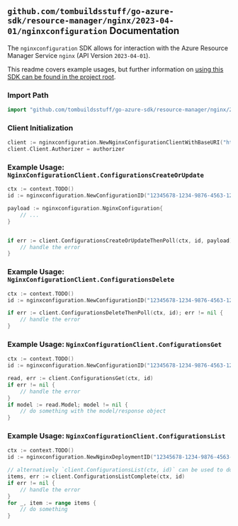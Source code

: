 
## `github.com/tombuildsstuff/go-azure-sdk/resource-manager/nginx/2023-04-01/nginxconfiguration` Documentation

The `nginxconfiguration` SDK allows for interaction with the Azure Resource Manager Service `nginx` (API Version `2023-04-01`).

This readme covers example usages, but further information on [using this SDK can be found in the project root](https://github.com/tombuildsstuff/go-azure-sdk/tree/main/docs).

### Import Path

```go
import "github.com/tombuildsstuff/go-azure-sdk/resource-manager/nginx/2023-04-01/nginxconfiguration"
```


### Client Initialization

```go
client := nginxconfiguration.NewNginxConfigurationClientWithBaseURI("https://management.azure.com")
client.Client.Authorizer = authorizer
```


### Example Usage: `NginxConfigurationClient.ConfigurationsCreateOrUpdate`

```go
ctx := context.TODO()
id := nginxconfiguration.NewConfigurationID("12345678-1234-9876-4563-123456789012", "example-resource-group", "nginxDeploymentValue", "configurationValue")

payload := nginxconfiguration.NginxConfiguration{
	// ...
}


if err := client.ConfigurationsCreateOrUpdateThenPoll(ctx, id, payload); err != nil {
	// handle the error
}
```


### Example Usage: `NginxConfigurationClient.ConfigurationsDelete`

```go
ctx := context.TODO()
id := nginxconfiguration.NewConfigurationID("12345678-1234-9876-4563-123456789012", "example-resource-group", "nginxDeploymentValue", "configurationValue")

if err := client.ConfigurationsDeleteThenPoll(ctx, id); err != nil {
	// handle the error
}
```


### Example Usage: `NginxConfigurationClient.ConfigurationsGet`

```go
ctx := context.TODO()
id := nginxconfiguration.NewConfigurationID("12345678-1234-9876-4563-123456789012", "example-resource-group", "nginxDeploymentValue", "configurationValue")

read, err := client.ConfigurationsGet(ctx, id)
if err != nil {
	// handle the error
}
if model := read.Model; model != nil {
	// do something with the model/response object
}
```


### Example Usage: `NginxConfigurationClient.ConfigurationsList`

```go
ctx := context.TODO()
id := nginxconfiguration.NewNginxDeploymentID("12345678-1234-9876-4563-123456789012", "example-resource-group", "nginxDeploymentValue")

// alternatively `client.ConfigurationsList(ctx, id)` can be used to do batched pagination
items, err := client.ConfigurationsListComplete(ctx, id)
if err != nil {
	// handle the error
}
for _, item := range items {
	// do something
}
```
